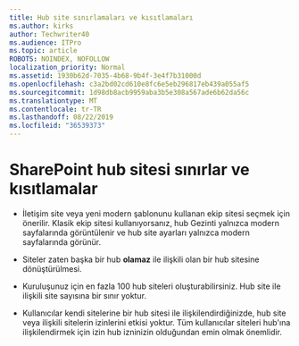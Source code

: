 ```yaml
---
title: Hub site sınırlamaları ve kısıtlamaları
ms.author: kirks
author: Techwriter40
ms.audience: ITPro
ms.topic: article
ROBOTS: NOINDEX, NOFOLLOW
localization_priority: Normal
ms.assetid: 1930b62d-7035-4b68-9b4f-3e4f7b31000d
ms.openlocfilehash: c3a2bd02cd610e8fc6e5eb296817eb439a055af5
ms.sourcegitcommit: 1d98db8acb9959aba3b5e308a567ade6b62da56c
ms.translationtype: MT
ms.contentlocale: tr-TR
ms.lasthandoff: 08/22/2019
ms.locfileid: "36539373"
---
```

# <a name="sharepoint-hub-site-limits-and-restrictions"></a>SharePoint hub sitesi sınırlar ve kısıtlamalar

- İletişim site veya yeni modern şablonunu kullanan ekip sitesi seçmek için önerilir. Klasik ekip sitesi kullanıyorsanız, hub Gezinti yalnızca modern sayfalarında görüntülenir ve hub site ayarları yalnızca modern sayfalarında görünür.

- Siteler zaten başka bir hub **olamaz** ile ilişkili olan bir hub sitesine dönüştürülmesi. 

- Kuruluşunuz için en fazla 100 hub siteleri oluşturabilirsiniz. Hub site ile ilişkili site sayısına bir sınır yoktur.

- Kullanıcılar kendi sitelerine bir hub sitesi ile ilişkilendirdiğinizde, hub site veya ilişkili sitelerin izinlerini etkisi yoktur. Tüm kullanıcılar siteleri hub'ına ilişkilendirmek için izin hub izninizin olduğundan emin olmak önemlidir.



